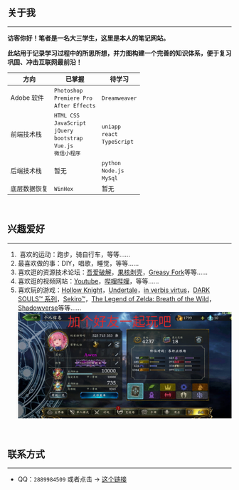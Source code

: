 <h2>关于我</h2>

---

**访客你好！笔者是一名大三学生，这里是本人的笔记网站。**

**此站用于记录学习过程中的所思所想，并力图构建一个完善的知识体系，便于复习巩固、冲击互联网最前沿！**

| 方向         | 已掌握                                                                            | 待学习                              |
| ------------ | --------------------------------------------------------------------------------- | ----------------------------------- |
| Adobe 软件   | `Photoshop`<br>`Premiere Pro`<br>`After Effects`                                  | `Dreamweaver`                       |
| 前端技术栈   | `HTML CSS`<br>`JavaScript`<br>`jQuery`<br>`bootstrap`<br>`Vue.js`<br>`微信小程序` | `uniapp`<br>`react`<br>`TypeScript` |
| 后端技术栈   | 暂无                                                                              | `python`<br>`Node.js`<br>`MySql`    |
| 底层数据恢复 | `WinHex`                                                                          | 暂无                                |

<br>

<h2>兴趣爱好</h2>

---

1. ‍ 喜欢的运动：跑步，骑自行车，等等……
2. 最喜欢做的事：DIY，唱歌，睡觉，等等……
3. 喜欢逛的资源技术论坛：[吾爱破解](https://www.52pojie.cn/)，[果核剥壳](https://www.ghxi.com/)，[Greasy Fork](https://greasyfork.org/)等等……
4. 喜欢逛的视频网站：[Youtube](https://www.youtube.com/)，[哔哩哔哩](https://space.bilibili.com/69895189)，等等……
5. 喜欢玩的游戏：[Hollow Knight](https://www.hollowknight.com/)，[Undertale](https://undertale.com/)，[in verbis virtus](https://store.steampowered.com/app/242840/In_Verbis_Virtus/)，[DARK SOULS™ 系列](https://store.steampowered.com/app/374320/DARK_SOULS_III/)，[Sekiro™](https://www.sekirothegame.com/)，[The Legend of Zelda: Breath of the Wild](https://www.nintendo.com.hk/switch/zelda_botw/)，[Shadowverse](https://shadowverse.com/)等等……
   ![加个好友一起玩吧](./image/szb.png)

<br>

<h2>联系方式</h2>

---

- QQ：`2889984509` 或者点击 → [这个链接](https://qm.qq.com/cgi-bin/qm/qr?k=NpnmviXH085e-k9BO1VTR4dSBY0fl32A&noverify=0)

<br>
